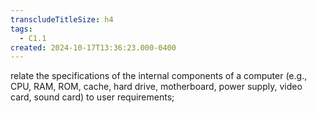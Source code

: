 ```yaml
---
transcludeTitleSize: h4
tags:
  - C1.1
created: 2024-10-17T13:36:23.000-0400
---
```

relate the specifications of the internal components of a computer (e.g., CPU, RAM, ROM, cache, hard drive, motherboard, power supply, video card, sound card) to user requirements;